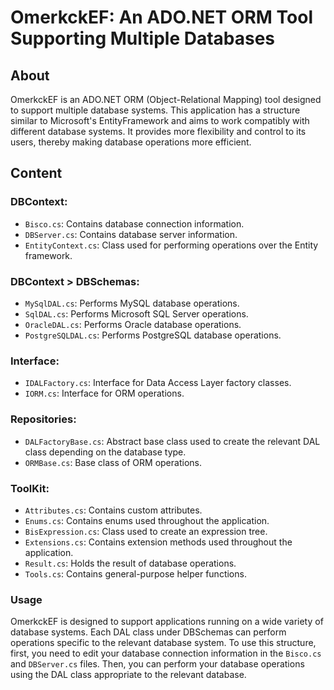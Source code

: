 # OmerkckEF: An ADO.NET ORM Tool Supporting Multiple Databases
## About
OmerkckEF is an ADO.NET ORM (Object-Relational Mapping) tool designed to support multiple database systems. This application has a structure similar to Microsoft's EntityFramework and aims to work compatibly with different database systems. It provides more flexibility and control to its users, thereby making database operations more efficient.

## Content
### DBContext:

* `Bisco.cs`: Contains database connection information.
* `DBServer.cs`: Contains database server information.
* `EntityContext.cs`: Class used for performing operations over the Entity framework.

### DBContext > DBSchemas:

* `MySqlDAL.cs`: Performs MySQL database operations.
* `SqlDAL.cs`: Performs Microsoft SQL Server operations.
* `OracleDAL.cs`: Performs Oracle database operations.
* `PostgreSQLDAL.cs`: Performs PostgreSQL database operations.

### Interface:

* `IDALFactory.cs`: Interface for Data Access Layer factory classes.
* `IORM.cs`: Interface for ORM operations.

### Repositories:

* `DALFactoryBase.cs`: Abstract base class used to create the relevant DAL class depending on the database type.
* `ORMBase.cs`: Base class of ORM operations.

### ToolKit:

* `Attributes.cs`: Contains custom attributes.
* `Enums.cs`: Contains enums used throughout the application.
* `BisExpression.cs`: Class used to create an expression tree.
* `Extensions.cs`: Contains extension methods used throughout the application.
* `Result.cs`: Holds the result of database operations.
* `Tools.cs`: Contains general-purpose helper functions.

### Usage
OmerkckEF is designed to support applications running on a wide variety of database systems.
Each DAL class under DBSchemas can perform operations specific to the relevant database system.
To use this structure, first, you need to edit your database connection information in the `Bisco.cs` and `DBServer.cs` files.
Then, you can perform your database operations using the DAL class appropriate to the relevant database.
